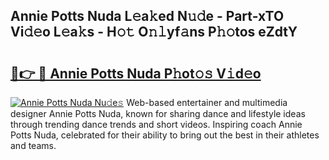 ## Annie Potts Nuda L𝚎a𝚔ed N𝚞𝚍e - Part-xTO Vi𝚍𝚎o L𝚎a𝚔s - H𝚘𝚝 O𝚗𝚕yf𝚊ns P𝚑𝚘tos eZdtY

# <h2><a href="http://kfcu9o.oniu.top/?m=Annie+Potts+Nuda">🔗👉 🔴 Annie Potts Nuda P𝚑ot𝚘𝚜 V𝚒d𝚎o</a></h2>

[![Annie Potts Nuda Nu𝚍e𝚜](https://i.imgur.com/0qMVB7G.gif)](http://kfcu9o.oniu.top/?m=Annie+Potts+Nuda)
Web-based entertainer and multimedia designer Annie Potts Nuda, known for sharing dance and lifestyle ideas through trending dance trends and short videos. Inspiring coach Annie Potts Nuda, celebrated for their ability to bring out the best in their athletes and teams.  
